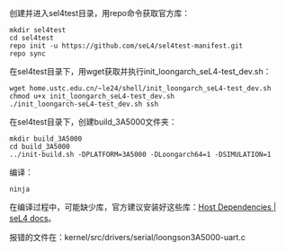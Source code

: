 创建并进入sel4test目录，用repo命令获取官方库：

```
mkdir sel4test
cd sel4test
repo init -u https://github.com/seL4/sel4test-manifest.git
repo sync
```

在sel4test目录下，用wget获取并执行init_loongarch_seL4-test_dev.sh：

```
wget home.ustc.edu.cn/~le24/shell/init_loongarch_seL4-test_dev.sh
chmod u+x init_loongarch_seL4-test_dev.sh
./init_loongarch-seL4-test_dev.sh ssh
```

在sel4test目录下，创建build_3A5000文件夹：

```
mkdir build_3A5000
cd build_3A5000
../init-build.sh -DPLATFORM=3A5000 -DLoongarch64=1 -DSIMULATION=1
```

编译：

```
ninja
```



在编译过程中，可能缺少库，官方建议安装好这些库：[Host Dependencies | seL4 docs](https://docs.sel4.systems/projects/buildsystem/host-dependencies.html)。



报错的文件在：kernel/src/drivers/serial/loongson3A5000-uart.c

